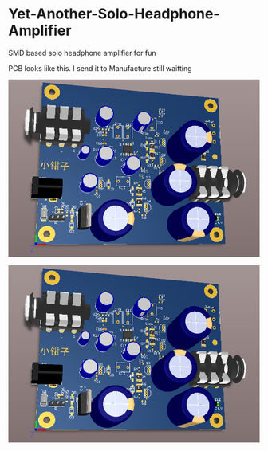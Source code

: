 # Yet-Another-Solo-Headphone-Amplifier
SMD based solo headphone amplifier for fun

PCB looks like this. I send it to Manufacture still waitting



![image](https://github.com/xiaoqianzi15/Yet-Another-Solo-Headphone-Amplifier/blob/master/PCB.png)   


![image](https://github.com/xiaoqianzi15/Yet-Another-Solo-Headphone-Amplifier/blob/master/PCB.png)   
